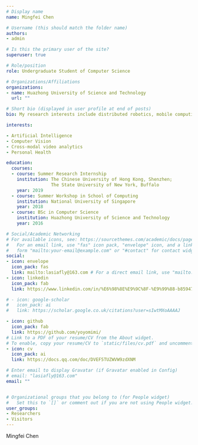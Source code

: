 ```yaml
---
# Display name
name: Mingfei Chen

# Username (this should match the folder name)
authors:
- admin

# Is this the primary user of the site?
superuser: true

# Role/position
role: Undergraduate Student of Computer Science

# Organizations/Affiliations
organizations:
- name: Huazhong University of Science and Technology
  url: ""

# Short bio (displayed in user profile at end of posts)
bio: My research interests include distributed robotics, mobile computing and programmable matter.

interests:

- Artificial Intelligence
- Computer Vision
- Cross-modal video analytics
- Personal Health

education:
  courses:
  - course: Summer Research Internship
    institution: The Chinese University of Hong Kong, Shenzhen;
                 The State University of New York, Buffalo
    year: 2019
  - course: Summer Workshop in School of Computing
    institution: National University of Singapore
    year: 2018
  - course: BSc in Computer Science
    institution: Huazhong University of Science and Technology
    year: 2016

# Social/Academic Networking
# For available icons, see: https://sourcethemes.com/academic/docs/page-builder/#icons
#   For an email link, use "fas" icon pack, "envelope" icon, and a link in the
#   form "mailto:your-email@example.com" or "#contact" for contact widget.
social:
- icon: envelope
  icon_pack: fas
  link: mailto:lasiafly@163.com # For a direct email link, use "mailto:test@example.org".
- icon: linkedin
  icon_pack: fab
  link: https://www.linkedin.com/in/%E6%98%8E%E9%9C%8F-%E9%99%88-b85947153/

# - icon: google-scholar
#   icon_pack: ai
#   link: https://scholar.google.co.uk/citations?user=sIwtMXoAAAAJ

- icon: github
  icon_pack: fab
  link: https://github.com/yoyomimi/
# Link to a PDF of your resume/CV from the About widget.
# To enable, copy your resume/CV to `static/files/cv.pdf` and uncomment the lines below.
- icon: cv
  icon_pack: ai
  link: https://docs.qq.com/doc/DVEF5TUZWVW9zdXNM

# Enter email to display Gravatar (if Gravatar enabled in Config)
# email: "lasiafly@163.com"
email: ""


# Organizational groups that you belong to (for People widget)
#   Set this to `[]` or comment out if you are not using People widget.
user_groups:
- Researchers
- Visitors
---
```


Mingfei Chen
